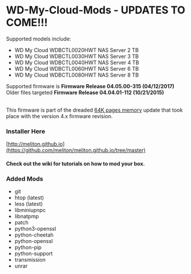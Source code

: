 # WD-My-Cloud-Mods - UPDATES TO COME!!!

Supported models include: 

  * WD My Cloud WDBCTL0020HWT NAS Server 2 TB
  * WD My Cloud WDBCTL0030HWT NAS Server 3 TB
  * WD My Cloud WDBCTL0040HWT NAS Server 4 TB
  * WD My Cloud WDBCTL0060HWT NAS Server 6 TB
  * WD My Cloud WDBCTL0080HWT NAS Server 8 TB


Supported firmware is **Firmware Release 04.05.00-315 (04/12/2017)** <br>
Older files targeted **Firmware Release 04.04.01-112 (10/21/2015)**  <br><br>

This firmware is part of the dreaded [64K pages memory](../../wiki/64K-Pages-Memory) update that took place with the version 4.x firmware revision.

### Installer Here

[http://meliton.github.io](https://github.com/meliton/meliton.github.io/tree/master)


#### Check out the wiki for tutorials on how to mod your box.

### Added Mods 
* git
* htop (latest)
* less (latest)
* libminiupnpc
* libnatpmp
* patch
* python3-openssl
* python-cheetah
* python-openssl
* python-pip
* python-support
* transmission
* unrar
 


